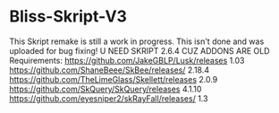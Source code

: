 # Bliss-Skript-V3
This Skript remake is still a work in progress. This isn't done and was uploaded for bug fixing!
U NEED SKRIPT 2.6.4 CUZ ADDONS ARE OLD
Requirements:
  https://github.com/JakeGBLP/Lusk/releases 1.03
  https://github.com/ShaneBeee/SkBee/releases/ 2.18.4
  https://github.com/TheLimeGlass/Skellett/releases 2.0.9
  https://github.com/SkQuery/SkQuery/releases 4.1.10
  https://github.com/eyesniper2/skRayFall/releases/ 1.3
  
  
